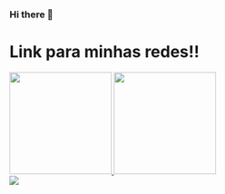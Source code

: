 ### Hi there 👋

<h1>
  Link para minhas redes!!
</h1>

<div>
<a href="https://github.com/EduardoSBM"> <img height="180em" src="https://github-readmestats.vercel.app/api/top-langs/?username=MariMelo1&layout=compact&theme=dracula&show_icons=true" />
<img loading="lazy" height="180em" src="https://github-readmestats.vercel.app/api?username=MariMelo1&show_icons=true&theme=dracula&include_all_commits=true&count
_private=true"/>
</div>

<div>
<a href="https://instagram.com/seu-usuário-instagram-aqui" target="_blank"><img loading="lazy"
src="https://img.shields.io/badge/-Instagram-%23E4405F?style=for-thebadge&logo=instagram&logoColor=white" target="_blank"></a>
</div>
<!--
**EduardoSBM/EduardoSBM** is a ✨ _special_ ✨ repository because its `README.md` (this file) appears on your GitHub profile.

Here are some ideas to get you started:

- 🔭 I’m currently working on ...
- 🌱 I’m currently learning ...
- 👯 I’m looking to collaborate on ...
- 🤔 I’m looking for help with ...
- 💬 Ask me about ...
- 📫 How to reach me: ...
- 😄 Pronouns: ...
- ⚡ Fun fact: ...
-->
